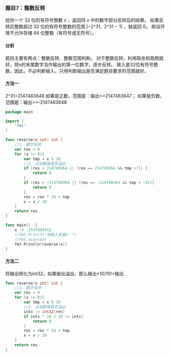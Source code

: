 ### 题目7：整数反转

给你一个 32 位的有符号整数 x ，返回将 x 中的数字部分反转后的结果。
如果反转后整数超过 32 位的有符号整数的范围 [−2^31,  2^31 − 1] ，就返回 0。
假设环境不允许存储 64 位整数（有符号或无符号）。

#### 分析

题目主要有两点：整数反转、整数范围判断。
对于整数反转，利用取余和取商就好。把x的末尾数字当作输出的第一位数字，逐步反转。
输入是32位有符号整数，因此，不必判断输入，只用判断输出是否满足题目要求的范围就好。

#### 方法一

2^31=2147483648
如果是正数，范围是：输出<=2147483647；
如果是负数，范围是：输出>=-2147483648

```go
package main

import (
	"fmt"
)

func reverse(x int) int {
	//1. 数字反转
	var res = 0
	for (x != 0){
		var tmp = x % 10
		//2. 比较数据是否溢出
		if (res > 214748364 || (res == 214748364 && tmp >7)) {
			return 0
		}
		if (res < -214748364 || (res == -214748364 && tmp < -8)){
			return 0
		}
		res = res * 10 + tmp
		x = x / 10
	}
	return res
}

func main()  {
	x := -2147483412
	//fmt.Printf("请输入变量x：")
	//fmt.Scan(&x)
	fmt.Println(reverse(x))
}
```

#### 方法二

将输出转化为int32，如果输出溢出，那么输出*10/10!=输出

```go
func reverse(x int) int {
    //1. 数字反转
	var res = 0
	for (x != 0){
		var tmp = x % 10
		//2. 比较数据是否溢出
		intx := int32(res)
		if intx * 10 / 10 != intx{
			return 0
		}
		res = res * 10 + tmp
		x = x / 10
	}
	return res
}
```

